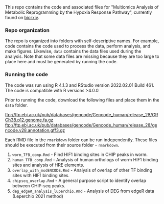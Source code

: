 This repo contains the code and associated files for "Multiomics Analysis of Metabolic Reprogramming by the Hypoxia Response Pathway", currently found on [biorxiv](https://www.biorxiv.org/).

### Repo organization
The repo is organized into folders with self-descriptive names. For example, code contains the code used to process the data, perform analysis, and make figures. Likewise, `data` contains the data files used during the analysis. Note that some data files are missing because they are too large to place here and must be generated by running the code.

### Running the code
The code was run using R 4.1.3 and RStudio version 2022.02.01 Build 461.
The code is compatible with R versions >4.0.0

Prior to running the code, download the following files and place them in the `data` folder.

ftp://ftp.ebi.ac.uk/pub/databases/gencode/Gencode_human/release_28/GRCh38.p12.genome.fa.gz
ftp://ftp.ebi.ac.uk/pub/databases/gencode/Gencode_human/release_28/gencode.v28.annotation.gff3.gz

Each RMD file in the `rmarkdown` folder can be run independently. These files should be executed from their source folder - `rmarkdown`.
1. `worm_TFB_comp.Rmd` - Find HIF1 binding sites in CHIP peaks in worm.
2. `human_TFB_comp.Rmd` - Analysis of human orthologs of worm HIF1 binding sites and analysis of HRE elements.
3. `overlap_with_modENCODE.Rmd` - Analysis of overlap of other TF binding sites with HIF1 binding sites.
4. `chipseq_overlap.Rmd` - A general purpose script to identify overlap between CHIP-seq peaks.
5. `deg_edgeR_analysis_luperchio.Rmd` - Analysis of DEG from edgeR data (Leperchio 2021 method)
